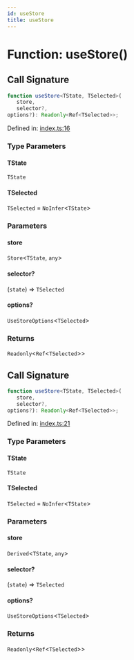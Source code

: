 ```yaml
---
id: useStore
title: useStore
---
```


# Function: useStore()

## Call Signature

```ts
function useStore<TState, TSelected>(
   store, 
   selector?, 
options?): Readonly<Ref<TSelected>>;
```

Defined in: [index.ts:16](https://github.com/TanStack/store/blob/main/packages/vue-store/src/index.ts#L16)

### Type Parameters

#### TState

`TState`

#### TSelected

`TSelected` = `NoInfer`\<`TState`\>

### Parameters

#### store

`Store`\<`TState`, `any`\>

#### selector?

(`state`) => `TSelected`

#### options?

`UseStoreOptions`\<`TSelected`\>

### Returns

`Readonly`\<`Ref`\<`TSelected`\>\>

## Call Signature

```ts
function useStore<TState, TSelected>(
   store, 
   selector?, 
options?): Readonly<Ref<TSelected>>;
```

Defined in: [index.ts:21](https://github.com/TanStack/store/blob/main/packages/vue-store/src/index.ts#L21)

### Type Parameters

#### TState

`TState`

#### TSelected

`TSelected` = `NoInfer`\<`TState`\>

### Parameters

#### store

`Derived`\<`TState`, `any`\>

#### selector?

(`state`) => `TSelected`

#### options?

`UseStoreOptions`\<`TSelected`\>

### Returns

`Readonly`\<`Ref`\<`TSelected`\>\>
